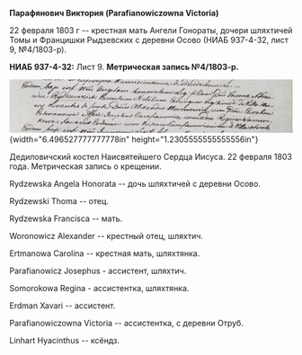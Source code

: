 **Парафянович Виктория (Parafianowiczowna Victoria)**

22 февраля 1803 г -- крестная мать Ангели Гонораты, дочери шляхтичей
Томы и Францишки Рыдзевских с деревни Осово (НИАБ 937-4-32, лист 9,
№4/1803-р).

**НИАБ 937-4-32:** Лист 9. **Метрическая запись №4/1803-р.**

![](./media/5912a882199e55757c7f9ecbaed99ee340ec80e3.png){width="6.496527777777778in"
height="1.2305555555555556in"}

Дедиловичский костел Наисвятейшего Сердца Иисуса. 22 февраля 1803 года.
Метрическая запись о крещении.

Rydzewska Angela Honorata -- дочь шляхтичей с деревни Осово.

Rydzewski Thoma -- отец.

Rydzewska Francisca -- мать.

Woronowicz Alexander -- крестный отец, шляхтич.

Ertmanowa Carolina -- крестная мать, шляхтянка.

Parafianowicz Josephus - ассистент, шляхтич.

Somorokowa Regina - ассистентка, шляхтянка.

Erdman Xavari -- ассистент.

Parafianowiczowna Victoria -- ассистентка, с деревни Отруб.

Linhart Hyacinthus -- ксёндз.
